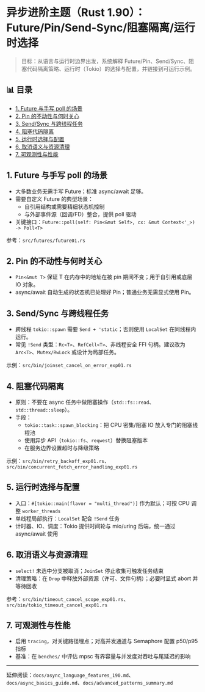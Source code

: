﻿# 异步进阶主题（Rust 1.90）：Future/Pin/Send-Sync/阻塞隔离/运行时选择

> 目标：从语言与运行时边界出发，系统解释 Future/Pin、Send/Sync、阻塞代码隔离策略、运行时（Tokio）的选择与配置，并链接到可运行示例。


## 📊 目录

- [1. Future 与手写 poll 的场景](#1-future-与手写-poll-的场景)
- [2. Pin 的不动性与何时关心](#2-pin-的不动性与何时关心)
- [3. Send/Sync 与跨线程任务](#3-sendsync-与跨线程任务)
- [4. 阻塞代码隔离](#4-阻塞代码隔离)
- [5. 运行时选择与配置](#5-运行时选择与配置)
- [6. 取消语义与资源清理](#6-取消语义与资源清理)
- [7. 可观测性与性能](#7-可观测性与性能)


## 1. Future 与手写 poll 的场景

- 大多数业务无需手写 Future；标准 async/await 足够。
- 需要自定义 Future 的典型场景：
  - 自引用结构或需要精细状态机控制
  - 与外部事件源（回调/FD）整合，提供 poll 驱动
- 关键接口：`Future::poll(self: Pin<&mut Self>, cx: &mut Context<'_>) -> Poll<T>`

参考：`src/futures/future01.rs`

## 2. Pin 的不动性与何时关心

- `Pin<&mut T>` 保证 T 在内存中的地址在被 pin 期间不变；用于自引用或底层 IO 对象。
- async/await 自动生成的状态机已处理好 Pin；普通业务无需显式使用 Pin。

## 3. Send/Sync 与跨线程任务

- 跨线程 `tokio::spawn` 需要 `Send + 'static`；否则使用 `LocalSet` 在同线程内运行。
- 常见 `!Send` 类型：`Rc<T>`、`RefCell<T>`、非线程安全 FFI 句柄。建议改为 `Arc<T>`、`Mutex/RwLock` 或设计为局部任务。

示例：`src/bin/joinset_cancel_on_error_exp01.rs`

## 4. 阻塞代码隔离

- 原则：不要在 async 任务中做阻塞操作（`std::fs::read`、`std::thread::sleep`）。
- 手段：
  - `tokio::task::spawn_blocking`：把 CPU 密集/阻塞 IO 放入专门的阻塞线程池
  - 使用异步 API（`tokio::fs`、`reqwest`）替换阻塞版本
  - 在服务边界设置超时与降级策略

示例：`src/bin/retry_backoff_exp01.rs`、`src/bin/concurrent_fetch_error_handling_exp01.rs`

## 5. 运行时选择与配置

- 入口：`#[tokio::main(flavor = "multi_thread")]` 作为默认；可按 CPU 调整 `worker_threads`
- 单线程局部执行：`LocalSet` 配合 `!Send` 任务
- 计时器、IO、调度：Tokio 提供时间轮与 mio/uring 后端，统一通过 async/await 使用

## 6. 取消语义与资源清理

- `select!` 未选中分支被取消；`JoinSet` 停止收集可触发任务结束
- 清理策略：在 `Drop` 中释放外部资源（许可、文件句柄）；必要时显式 abort 并等待回收

参考：`src/bin/timeout_cancel_scope_exp01.rs`、`src/bin/tokio_timeout_cancel_exp01.rs`

## 7. 可观测性与性能

- 启用 `tracing`，对关键路径埋点；对高并发通道与 Semaphore 配置 p50/p95 指标
- 基准：在 `benches/` 中评估 mpsc 有界容量与并发度对吞吐与尾延迟的影响

---

延伸阅读：`docs/async_language_features_190.md`、`docs/async_basics_guide.md`、`docs/advanced_patterns_summary.md`

